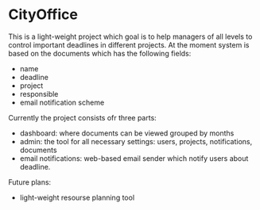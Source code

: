 # CityOffice

This is a light-weight project which goal is to help managers of all levels to control important deadlines in different projects. At the moment system is based on the documents which has the following fields:
- name
- deadline
- project
- responsible
- email notification scheme

Currently the project consists ofr three parts:
- dashboard: where documents can be viewed grouped by months
- admin: the tool for all necessary settings: users, projects, notifications, documents
- email notifications: web-based email sender which notify users about deadline.

Future plans:
- light-weight resourse planning tool
